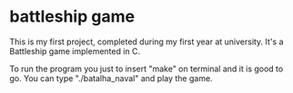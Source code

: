 # battleship game
 This is my first project, completed during my first year at university. It's a Battleship game implemented in C.


 To run the program you just to insert "make" on terminal and it is good to go. You can type "./batalha_naval" and play the game.
